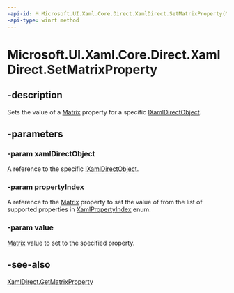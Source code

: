 ```yaml
---
-api-id: M:Microsoft.UI.Xaml.Core.Direct.XamlDirect.SetMatrixProperty(Microsoft.UI.Xaml.Core.Direct.IXamlDirectObject,Microsoft.UI.Xaml.Core.Direct.XamlPropertyIndex,Microsoft.UI.Xaml.Media.Matrix)
-api-type: winrt method
---
```


<!-- Method syntax.
public void XamlDirect.SetMatrixProperty(IXamlDirectObject xamlDirectObject, XamlPropertyIndex propertyIndex, Matrix value)
-->

# Microsoft.UI.Xaml.Core.Direct.XamlDirect.SetMatrixProperty

## -description
Sets the value of a [Matrix](../microsoft.ui.xaml.media/matrix.md) property for a specific [IXamlDirectObject](ixamldirectobject.md).

## -parameters
### -param xamlDirectObject
A reference to the specific [IXamlDirectObject](ixamldirectobject.md).

### -param propertyIndex
A reference to the [Matrix](../microsoft.ui.xaml.media/matrix.md) property to set the value of from the list of supported properties in [XamlPropertyIndex](xamlpropertyindex.md) enum.

### -param value
[Matrix](../microsoft.ui.xaml.media/matrix.md) value to set to the specified property.

## -see-also
[XamlDirect.GetMatrixProperty](xamldirect_getmatrixproperty_552249692.md)

